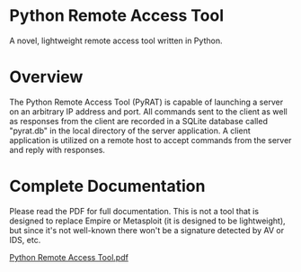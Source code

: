 # Python Remote Access Tool
A novel, lightweight remote access tool written in Python.

# Overview

The Python Remote Access Tool (PyRAT) is capable of launching a server on an arbitrary IP address and port.  All commands sent to the client as well as responses from the client are recorded in a SQLite database called "pyrat.db" in the local directory of the server application.  A client application is utilized on a remote host to accept commands from the server and reply with responses.

# Complete Documentation

Please read the PDF for full documentation.  This is not a tool that is designed to replace Empire or Metasploit (it is designed to be lightweight), but since it's not well-known there won't be a signature detected by AV or IDS, etc.

[Python Remote Access Tool.pdf](https://github.com/chillboyz/python-remote-access-tool/files/6765858/Python.Remote.Access.Tool.pdf)
